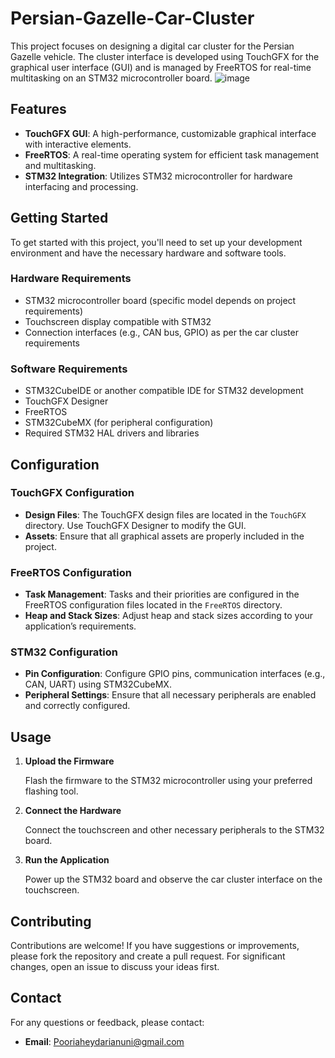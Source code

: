 # Persian-Gazelle-Car-Cluster

This project focuses on designing a digital car cluster for the Persian Gazelle vehicle. The cluster interface is developed using TouchGFX for the graphical user interface (GUI) and is managed by FreeRTOS for real-time multitasking on an STM32 microcontroller board.
![image](https://github.com/user-attachments/assets/96e2b969-c238-40d5-bb41-bf7a1df449e5)

## Features

- **TouchGFX GUI**: A high-performance, customizable graphical interface with interactive elements.
- **FreeRTOS**: A real-time operating system for efficient task management and multitasking.
- **STM32 Integration**: Utilizes STM32 microcontroller for hardware interfacing and processing.

## Getting Started

To get started with this project, you'll need to set up your development environment and have the necessary hardware and software tools.

### Hardware Requirements

- STM32 microcontroller board (specific model depends on project requirements)
- Touchscreen display compatible with STM32
- Connection interfaces (e.g., CAN bus, GPIO) as per the car cluster requirements

### Software Requirements

- STM32CubeIDE or another compatible IDE for STM32 development
- TouchGFX Designer
- FreeRTOS
- STM32CubeMX (for peripheral configuration)
- Required STM32 HAL drivers and libraries

## Configuration

### TouchGFX Configuration

- **Design Files**: The TouchGFX design files are located in the `TouchGFX` directory. Use TouchGFX Designer to modify the GUI.
- **Assets**: Ensure that all graphical assets are properly included in the project.

### FreeRTOS Configuration

- **Task Management**: Tasks and their priorities are configured in the FreeRTOS configuration files located in the `FreeRTOS` directory.
- **Heap and Stack Sizes**: Adjust heap and stack sizes according to your application’s requirements.

### STM32 Configuration

- **Pin Configuration**: Configure GPIO pins, communication interfaces (e.g., CAN, UART) using STM32CubeMX.
- **Peripheral Settings**: Ensure that all necessary peripherals are enabled and correctly configured.

## Usage

1. **Upload the Firmware**

   Flash the firmware to the STM32 microcontroller using your preferred flashing tool.

2. **Connect the Hardware**

   Connect the touchscreen and other necessary peripherals to the STM32 board.

3. **Run the Application**

   Power up the STM32 board and observe the car cluster interface on the touchscreen.

## Contributing

Contributions are welcome! If you have suggestions or improvements, please fork the repository and create a pull request. For significant changes, open an issue to discuss your ideas first.

## Contact

For any questions or feedback, please contact:

- **Email**: Pooriaheydarianuni@gmail.com

